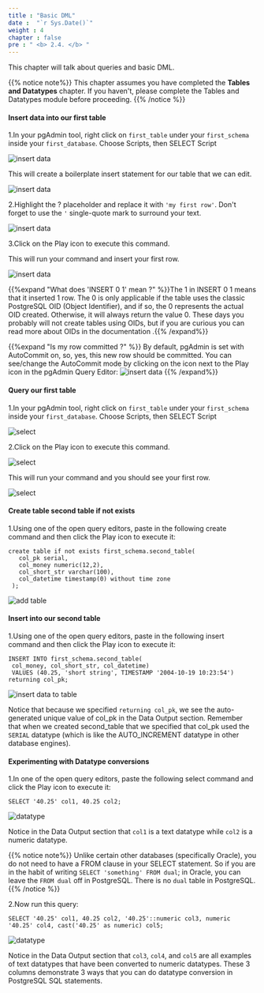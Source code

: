 ```yaml
---
title : "Basic DML"
date :  "`r Sys.Date()`" 
weight : 4 
chapter : false
pre : " <b> 2.4. </b> "
---
```


 This chapter will talk about queries and basic DML.
 
 {{% notice note%}}
 This chapter assumes you have completed the **Tables and Datatypes** chapter. If you haven't, please complete the Tables and Datatypes module before proceeding.
 {{% /notice %}}

#### Insert data into our first table
 1.In your pgAdmin tool, right click on `first_table` under your `first_schema` inside your `first_database`. Choose Scripts, then SELECT Script

 ![insert data](/images/2/2-4/insert_data.png)

 This will create a boilerplate insert statement for our table that we can edit.

 ![insert data](/images/2/2-4/insert_data_1.png)

 2.Highlight the ? placeholder and replace it with `'my first row'`. Don't forget to use the `'` single-quote mark to surround your text.

 ![insert data](/images/2/2-4/insert_data_2.png)

 3.Click on the Play icon to execute this command.

 This will run your command and insert your first row.

 ![insert data](/images/2/2-4/insert_data_2.png)

 {{%expand "What does 'INSERT 0 1' mean ?" %}}The 1 in INSERT 0 1 means that it inserted 1 row. The 0 is only applicable if the table uses the classic PostgreSQL OID (Object Identifier), and if so, the 0 represents the actual OID created. Otherwise, it will always return the value 0. These days you probably will not create tables using OIDs, but if you are curious you can read more about OIDs in the documentation .{{% /expand%}}

 {{%expand "Is my row committed ?" %}}
 By default, pgAdmin is set with AutoCommit on, so, yes, this new row should be committed. You can see/change the AutoCommit mode by clicking on the icon next to the Play icon in the pgAdmin Query Editor:
 ![insert data](/images/2/2-4/insert_data_3.png)
 {{% /expand%}}

#### Query our first table

 1.In your pgAdmin tool, right click on `first_table` under your `first_schema` inside your `first_database`. Choose Scripts, then SELECT Script

 ![select](/images/2/2-4/select.png)

 2.Click on the Play icon to execute this command.

  ![select](/images/2/2-4/select_1.png)

 This will run your command and you should see your first row.

 ![select](/images/2/2-4/select_2.png)


#### Create table second table if not exists
 1.Using one of the open query editors, paste in the following create command and then click the Play icon to execute it:
 ``` 
 create table if not exists first_schema.second_table(
    col_pk serial,
    col_money numeric(12,2),
    col_short_str varchar(100),
    col_datetime timestamp(0) without time zone
  );
 ```
 ![add table](/images/2/2-4/add_table.png)

#### Insert into our second table
 1.Using one of the open query editors, paste in the following insert command and then click the Play icon to execute it:

 ```
 INSERT INTO first_schema.second_table(
  col_money, col_short_str, col_datetime)
  VALUES (40.25, 'short string', TIMESTAMP '2004-10-19 10:23:54') 
 returning col_pk;
 ```
  ![insert data to table](/images/2/2-4/insert_data_to_table2.png)

 Notice that because we specified `returning col_pk`, we see the auto-generated unique value of col_pk in the Data Output section. Remember that when we created second_table that we specified that col_pk used the `SERIAL` datatype (which is like the AUTO_INCREMENT datatype in other database engines).

#### Experimenting with Datatype conversions
 1.In one of the open query editors, paste the following select command and click the Play icon to execute it:
 ```
 SELECT '40.25' col1, 40.25 col2;
 ```
 ![datatype](/images/2/2-4/datatype.png)

 Notice in the Data Output section that `col1` is a text datatype while `col2` is a numeric datatype.

 {{% notice note%}}
 Unlike certain other databases (specifically Oracle), you do not need to have a FROM clause in your SELECT statement. So if you are in the habit of writing `SELECT 'something' FROM dual`; in Oracle, you can leave the `FROM dual` off in PostgreSQL. There is no `dual` table in PostgreSQL.
 {{% /notice %}}

 2.Now run this query:

 ```
 SELECT '40.25' col1, 40.25 col2, '40.25'::numeric col3, numeric '40.25' col4, cast('40.25' as numeric) col5;
 ```
 ![datatype](/images/2/2-4/datatype_1.png)

 Notice in the Data Output section that `col3`, `col4`, and `col5` are all examples of text datatypes that have been converted to numeric datatypes. These 3 columns demonstrate 3 ways that you can do datatype conversion in PostgreSQL SQL statements.